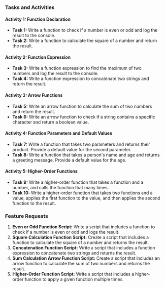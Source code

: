 ### Tasks and Activities

#### Activity 1: Function Declaration
- **Task 1:** Write a function to check if a number is even or odd and log the result to the console.
- **Task 2:** Write a function to calculate the square of a number and return the result.

#### Activity 2: Function Expression
- **Task 3:** Write a function expression to find the maximum of two numbers and log the result to the console.
- **Task 4:** Write a function expression to concatenate two strings and return the result.

#### Activity 3: Arrow Functions
- **Task 5:** Write an arrow function to calculate the sum of two numbers and return the result.
- **Task 6:** Write an arrow function to check if a string contains a specific character and return a boolean value.

#### Activity 4: Function Parameters and Default Values
- **Task 7:** Write a function that takes two parameters and returns their product. Provide a default value for the second parameter.
- **Task 8:** Write a function that takes a person's name and age and returns a greeting message. Provide a default value for the age.

#### Activity 5: Higher-Order Functions
- **Task 9:** Write a higher-order function that takes a function and a number, and calls the function that many times.
- **Task 10:** Write a higher-order function that takes two functions and a value, applies the first function to the value, and then applies the second function to the result.

### Feature Requests

1. **Even or Odd Function Script:** Write a script that includes a function to check if a number is even or odd and logs the result.
2. **Square Calculation Function Script:** Create a script that includes a function to calculate the square of a number and returns the result.
3. **Concatenation Function Script:** Write a script that includes a function expression to concatenate two strings and returns the result.
4. **Sum Calculation Arrow Function Script:** Create a script that includes an arrow function to calculate the sum of two numbers and returns the result.
5. **Higher-Order Function Script:** Write a script that includes a higher-order function to apply a given function multiple times.
